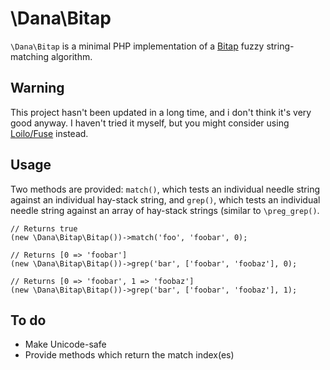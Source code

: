 # \Dana\Bitap

`\Dana\Bitap` is a minimal PHP implementation of a
[Bitap](https://en.wikipedia.org/wiki/Bitap_algorithm) fuzzy string-matching
algorithm.

## Warning

This project hasn't been updated in a long time, and i don't think it's very
good anyway. I haven't tried it myself, but you might consider using
[Loilo/Fuse](https://github.com/Loilo/Fuse) instead.

## Usage

Two methods are provided: `match()`, which tests an individual needle string
against an individual hay-stack string, and `grep()`, which tests an individual
needle string against an array of hay-stack strings (similar to `\preg_grep()`.

```
// Returns true
(new \Dana\Bitap\Bitap())->match('foo', 'foobar', 0);

// Returns [0 => 'foobar']
(new \Dana\Bitap\Bitap())->grep('bar', ['foobar', 'foobaz'], 0);

// Returns [0 => 'foobar', 1 => 'foobaz']
(new \Dana\Bitap\Bitap())->grep('bar', ['foobar', 'foobaz'], 1);
```

## To do

* Make Unicode-safe
* Provide methods which return the match index(es)

